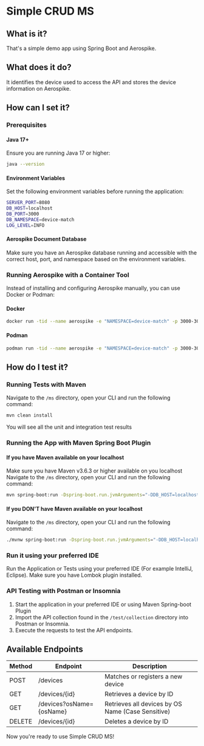 # Simple CRUD MS

## What is it?
That's a simple demo app using Spring Boot and Aerospike.

## What does it do?
It identifies the device used to access the API and stores the device information on Aerospike.

## How can I set it?

### Prerequisites

#### Java 17+
Ensure you are running Java 17 or higher:
```sh
java --version
```

#### Environment Variables
Set the following environment variables before running the application:
```sh
SERVER_PORT=8080
DB_HOST=localhost
DB_PORT=3000
DB_NAMESPACE=device-match
LOG_LEVEL=INFO
```

#### Aerospike Document Database
Make sure you have an Aerospike database running and accessible with the correct host, port, and namespace based on the environment variables.

### Running Aerospike with a Container Tool
Instead of installing and configuring Aerospike manually, you can use Docker or Podman:

#### Docker
```sh
docker run -tid --name aerospike -e "NAMESPACE=device-match" -p 3000-3002:3000-3002 aerospike/aerospike-server
```

#### Podman
```sh
podman run -tid --name aerospike -e "NAMESPACE=device-match" -p 3000-3002:3000-3002 aerospike/aerospike-server
```

## How do I test it?

### Running Tests with Maven
Navigate to the `/ms` directory, open your CLI and run the following command:
```sh
mvn clean install
```
You will see all the unit and integration test results

### Running the App with Maven Spring Boot Plugin
#### If you have Maven available on your localhost
Make sure you have Maven v3.6.3 or higher available on you localhost
Navigate to the `/ms` directory, open your CLI and run the following command:
```sh
mvn spring-boot:run -Dspring-boot.run.jvmArguments="-DDB_HOST=localhost -DDB_PORT=3000 -DDB_NAMESPACE=device-match -DLOG_LEVEL=INFO -DSERVER_PORT=8080"
```
#### If you DON'T have Maven available on your localhost
Navigate to the `/ms` directory, open your CLI and run the following command:
```sh
./mvnw spring-boot:run -Dspring-boot.run.jvmArguments="-DDB_HOST=localhost -DDB_PORT=3000 -DDB_NAMESPACE=device-match -DLOG_LEVEL=INFO -DSERVER_PORT=8080"
```

### Run it using your preferred IDE
Run the Application or Tests using your preferred IDE (For example IntelliJ, Eclipse).
Make sure you have Lombok plugin installed.

### API Testing with Postman or Insomnia
1. Start the application in your preferred IDE or using Maven Spring-boot Plugin
2. Import the API collection found in the `/test/collection` directory into Postman or Insomnia.
3. Execute the requests to test the API endpoints.

## Available Endpoints
| Method | Endpoint                 | Description                                       |
|--------|--------------------------|---------------------------------------------------|
| POST   | /devices                 | Matches or registers a new device                 |
| GET    | /devices/{id}            | Retrieves a device by ID                          |
| GET    | /devices?osName={osName} | Retrieves all devices by OS Name (Case Sensitive) |
| DELETE | /devices/{id}       | Deletes a device by ID                            |

Now you're ready to use Simple CRUD MS!